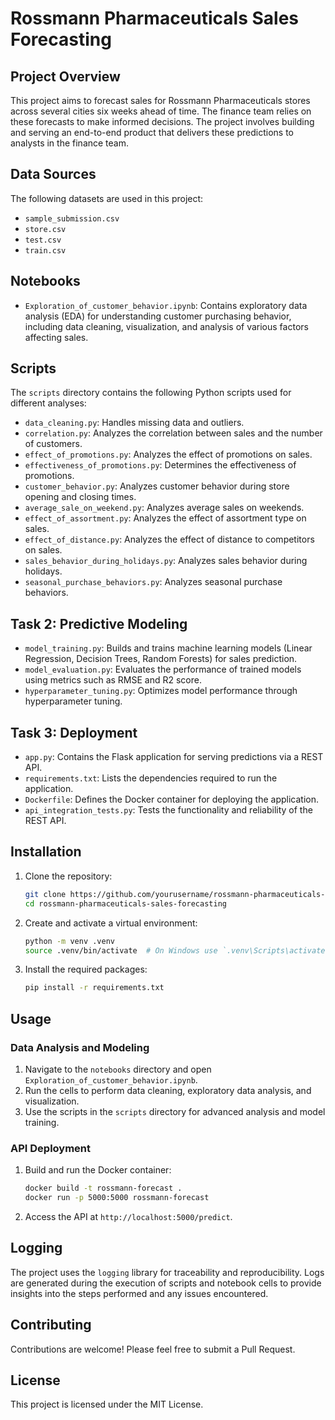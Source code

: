 # Rossmann Pharmaceuticals Sales Forecasting

## Project Overview

This project aims to forecast sales for Rossmann Pharmaceuticals stores across several cities six weeks ahead of time. The finance team relies on these forecasts to make informed decisions. The project involves building and serving an end-to-end product that delivers these predictions to analysts in the finance team.

## Data Sources

The following datasets are used in this project:
- `sample_submission.csv`
- `store.csv`
- `test.csv`
- `train.csv`

## Notebooks

- `Exploration_of_customer_behavior.ipynb`: Contains exploratory data analysis (EDA) for understanding customer purchasing behavior, including data cleaning, visualization, and analysis of various factors affecting sales.

## Scripts

The `scripts` directory contains the following Python scripts used for different analyses:

- `data_cleaning.py`: Handles missing data and outliers.
- `correlation.py`: Analyzes the correlation between sales and the number of customers.
- `effect_of_promotions.py`: Analyzes the effect of promotions on sales.
- `effectiveness_of_promotions.py`: Determines the effectiveness of promotions.
- `customer_behavior.py`: Analyzes customer behavior during store opening and closing times.
- `average_sale_on_weekend.py`: Analyzes average sales on weekends.
- `effect_of_assortment.py`: Analyzes the effect of assortment type on sales.
- `effect_of_distance.py`: Analyzes the effect of distance to competitors on sales.
- `sales_behavior_during_holidays.py`: Analyzes sales behavior during holidays.
- `seasonal_purchase_behaviors.py`: Analyzes seasonal purchase behaviors.

## Task 2: Predictive Modeling

- `model_training.py`: Builds and trains machine learning models (Linear Regression, Decision Trees, Random Forests) for sales prediction.
- `model_evaluation.py`: Evaluates the performance of trained models using metrics such as RMSE and R2 score.
- `hyperparameter_tuning.py`: Optimizes model performance through hyperparameter tuning.

## Task 3: Deployment

- `app.py`: Contains the Flask application for serving predictions via a REST API.
- `requirements.txt`: Lists the dependencies required to run the application.
- `Dockerfile`: Defines the Docker container for deploying the application.
- `api_integration_tests.py`: Tests the functionality and reliability of the REST API.

## Installation

1. Clone the repository:
    ```sh
    git clone https://github.com/yourusername/rossmann-pharmaceuticals-sales-forecasting.git
    cd rossmann-pharmaceuticals-sales-forecasting
    ```

2. Create and activate a virtual environment:
    ```sh
    python -m venv .venv
    source .venv/bin/activate  # On Windows use `.venv\Scripts\activate`
    ```

3. Install the required packages:
    ```sh
    pip install -r requirements.txt
    ```

## Usage

### Data Analysis and Modeling
1. Navigate to the `notebooks` directory and open `Exploration_of_customer_behavior.ipynb`.
2. Run the cells to perform data cleaning, exploratory data analysis, and visualization.
3. Use the scripts in the `scripts` directory for advanced analysis and model training.

### API Deployment
1. Build and run the Docker container:
    ```sh
    docker build -t rossmann-forecast .
    docker run -p 5000:5000 rossmann-forecast
    ```
2. Access the API at `http://localhost:5000/predict`.

## Logging

The project uses the `logging` library for traceability and reproducibility. Logs are generated during the execution of scripts and notebook cells to provide insights into the steps performed and any issues encountered.

## Contributing

Contributions are welcome! Please feel free to submit a Pull Request.

## License

This project is licensed under the MIT License.
